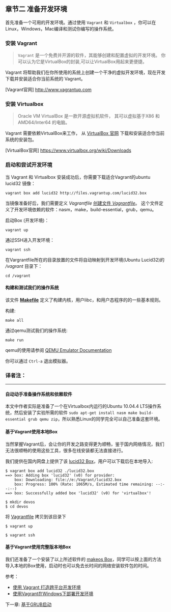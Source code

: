 ## 章节二 准备开发环境

首先准备一个可用的开发环境。通过使用 `Vagrant` 和 `Virtualbox` ，你可以在Linux，Windows，Mac编译和测试你编写的操作系统。

### 安装 Vagrant
> `Vagrant` 是一个免费并开源的软件，其能够创建和配置虚拟的开发环境。
>  你可以认为它是VirtualBox的封装,可以让VirtualBox用起来更便捷。

Vagrant 将帮助我们在你所使用的系统上创建一个干净的虚拟开发环境，现在开发下载并安装适合你当前系统的 Vagrant。

[Vagrant官网] http://www.vagrantup.com

### 安装 Virtualbox

> Oracle VM VirtualBox 是一款开源虚拟机软件， 其可以虚拟基于X86 和 AMD64/Inter64 的电脑。

Vagrant 需要依赖VirtualBox来工作， 从 [VirtualBox 官网]("https://www.virtualbox.org/wiki/Downloads" "https://www.virtualbox.org/wiki/Downloads") 下载和安装适合你当前系统的安装包。

[VirtualBox官网] https://www.virtualbox.org/wiki/Downloads

### 启动和尝试开发环境

当 Vagrant 和 Virtualbox 安装成功后，你需要下载适合Vagrant的ubuntu lucid32 镜像：
```
vagrant box add lucid32 http://files.vagrantup.com/lucid32.box
```

当镜像准备好后，我们需要定义 *Vagrantfile*  [创建文件 *Vagrantfile*](https://github.com/SamyPesse/How-to-Make-a-Computer-Operating-System/blob/master/src/Vagrantfile)。 这个文件定义了开发环境依赖的软件：nasm，make，build-essential，grub，qemu。

启动Box (开发环境)：

```
vagrant up
```

通过SSH进入开发环境：

```
vagrant ssh
```
在Vargrantfile所在的目录放置的文件将自动映射到开发环境(Ubuntu Lucid32)的 */vagrant* 目录下：
```
cd /vagrant
```

#### 构建和测试我们的操作系统
该文件 [**Makefile**](https://github.com/SamyPesse/How-to-Make-a-Computer-Operating-System/blob/master/src/Makefile) 定义了构建内核，用户libc，和用户态程序的的一些基本规则。


构建:

```
make all
```

通过qemu测试我们的操作系统:

```
make run
```

qemu的使用请参阅  [QEMU Emulator Documentation](http://wiki.qemu.org/download/qemu-doc.html) 

你可以通过 `Ctrl-a` 退出模拟器。

### 译者注：
-----
#### 自动动手准备操作系统和依赖软件

本文中作者实际是准备了一个在Virtualbox内运行的Ubuntu 10.04.4 LTS操作系统，然后安装了实验所需的软件 ```sudo apt-get install nasm make build-essential grub qemu zip```，所以熟悉Linux的同学完全可以自己准备这套环境。


#### 基于Vagrant使用本地Box
当然掌握Vagrant后，会让你的开发之路变得更为顺畅，鉴于国内网络情况，我们无法很顺畅的使用这些工具，很多在线安装都无法直接进行。

我们提供在国内网盘上提供了该 [lucid32 Box](http://pan.baidu.com/s/1c0cuNDI)，用户可以下载后在本地导入:
```
$ vagrant box add lucid32 ./lucid32.box
==> box: Adding box 'lucid32' (v0) for provider:
    box: Downloading: file://e:/Vagrant/lucid32.box
    box: Progress: 100% (Rate: 1065M/s, Estimated time remaining: --:--:--)
==> box: Successfully added box 'lucid32' (v0) for 'virtualbox'!

$ mkdir devos
$ cd devos
```
将 [Vagrantfile](https://github.com/SamyPesse/How-to-Make-a-Computer-Operating-System/blob/master/src/Vagrantfile) 拷贝到该目录下
```
$ vagrant up

$ vagrant ssh

```

#### 基于Vagrant使用完整版本地Box

我们还准备了一个安装了以上所述软件的 [makeos Box](http://pan.baidu.com/s/1nt7k7Ct)，同学可以按上面的方法导入本地的Box使用，启动时也可以免去长时间的网络安装软件包的时间。


参考：
* [使用 Vagrant 打造跨平台开发环境](http://segmentfault.com/a/1190000000264347) 
* [使用Vagrant在Windows下部署开发环境](http://blog.smdcn.net/article/1308.html)

下一章: [基于GRUB启动](../Chapter-3/README.md/) 